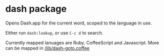 # dash package

Opens Dash.app for the current word, scoped to the language in use.

Either run `dash:lookup`, or use `C-c d` to search.

Currently mapped lanuages are Ruby, CoffeeScript and Javascript. More can be mapped in [/lib/dash-goto.coffee](/lib/dash-goto.coffee)
